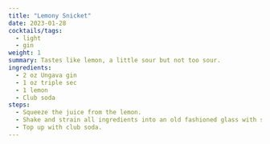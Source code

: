 ```yaml
---
title: "Lemony Snicket"
date: 2023-01-28
cocktails/tags:
  - light
  - gin
weight: 1
summary: Tastes like lemon, a little sour but not too sour. 
ingredients:
  - 2 oz Ungava gin
  - 1 oz triple sec
  - 1 lemon
  - Club soda
steps:
  - Squeeze the juice from the lemon.
  - Shake and strain all ingredients into an old fashioned glass with some ice cubes.
  - Top up with club soda.
---
```

